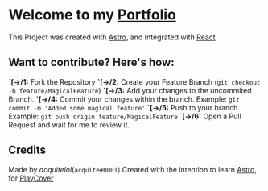 # Welcome to my [Portfolio](https://acquite.lol/)

This Project was created with [Astro](https://astro.build),
and Integrated with [React](https://reactjs.org/)

## Want to contribute? Here's how:

**\`[->/1:** Fork the Repository
**\`[->/2:** Create your Feature Branch (`git checkout -b feature/MagicalFeature`)
**\`[->/3:** Add your changes to the uncommited Branch.
**\`[->/4:** Commit your changes within the branch. Example: `git commit -m 'Added some magical feature'`
**\`[->/5:** Push to your branch. Example: `git push origin feature/MagicalFeature`
**\`[->/6:** Open a Pull Request and wait for me to review it.

## Credits

Made by *acquitelol*(`acquite#0001`)
Created with the intention to learn [Astro](https://astro.build), for [PlayCover](https://discord.gg/playcover)


